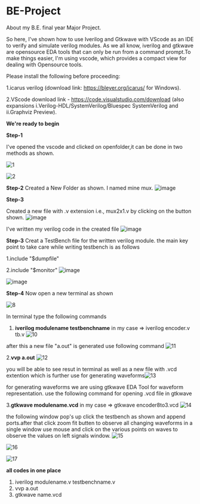 # BE-Project


About my B.E. final year Major Project.

So here, I've shown how to use Iverilog and Gtkwave with VScode as an IDE to verify and simulate verilog modules.
As we all know, iverilog and gtkwave are opensource EDA tools that can only be run from a command prompt.To make things easier, I'm using vscode, which provides a compact view for dealing with Opensource tools.

Please install the following before proceeding:

1.icarus verilog (download link: https://bleyer.org/icarus/ for Windows).

2.VScode download link - https://code.visualstudio.com/download (also expansions i.Verilog-HDL/SystemVerilog/Bluespec SystemVerilog and ii.Graphviz Preview).

**We're ready to begin**

**Step-1**

I've opened the vscode and clicked on openfolder,it can be done in two methods as shown.


![1](https://user-images.githubusercontent.com/48184231/139592710-88827e56-72da-4875-84d9-8ec65815bee3.png)

![2](https://user-images.githubusercontent.com/48184231/139592765-a0930fff-b6a8-4f23-a3bc-04453641386f.png)


**Step-2**
Created a New Folder as shown. I named mine mux.
![image](https://user-images.githubusercontent.com/93651596/140561318-cf0f8e86-0813-42a7-b222-81aa7b3b189b.png)

**Step-3**

Created a new file with .v extension i.e., mux2x1.v by clicking on the button shown.
![image](https://user-images.githubusercontent.com/93651596/140562692-7a6b8ce2-c404-4649-972a-6ff8a2aaf5da.png)


I've written my verilog code in the created file
![image](https://user-images.githubusercontent.com/93651596/140562911-3e69570c-d197-4447-a2cf-15f83c8f12e6.png)

**Step-3**
Creat a TestBench file for the written verilog module. the main key point to take care while writing testbench is as follows

1.include "$dumpfile"

2.include "$monitor"
![image](https://user-images.githubusercontent.com/93651596/140562048-b5d74f8a-c933-4370-9091-bdbaa3ec5822.png)

![image](https://user-images.githubusercontent.com/93651596/140562141-7abd325c-e8ba-4411-b9c6-16c5f9be3917.png)


**Step-4**
Now open a new terminal as shown 

![8](https://user-images.githubusercontent.com/48184231/139593788-c1b02dc3-790a-478c-807e-ccbf29ccc721.png)

In terminal type the following commands 

1. **iverilog modulename testbenchname** in my case => iverilog encoder.v tb.v
![10](https://user-images.githubusercontent.com/48184231/139594344-aa18f396-fc46-46fb-b4c4-20888a5c57d4.png)


after this a new file "a.out" is generated use following command
![11](https://user-images.githubusercontent.com/48184231/139594347-277ba208-8da1-4ffd-a2a3-70d6f05685dd.png)

2.**vvp a.out**
![12](https://user-images.githubusercontent.com/48184231/139594352-c41da818-2c6f-450f-9f2a-bdcf8c61d678.png)

you will be able to see resut in terminal as well as a new file with .vcd extention which is further use for generating waveforms![13](https://user-images.githubusercontent.com/48184231/139594359-9b6ee381-8244-4a14-a40f-32fcc96c345a.png)


for generating waveforms we are using gtkwave EDA Tool for waveform representation. use the following command for opening .vcd file in gtkwave

3.**gtkwave modulename.vcd** in my case => gtkwave encoder8to3.vcd
![14](https://user-images.githubusercontent.com/48184231/139594369-13593648-5748-44a7-ab84-50a4e36cec9e.png)

the following window pop's up click the testbench as shown and append ports.after that click zoom fit butten to observe all changing waveforms in a single window use mouse and click on the various points on waves to observe the values on left signals window.
![15](https://user-images.githubusercontent.com/48184231/139594376-87661085-476f-436c-bbca-67b8a1c8143c.png)

![16](https://user-images.githubusercontent.com/48184231/139594411-a0669e25-12ff-4128-b693-827adf87d99b.png)

![17](https://user-images.githubusercontent.com/48184231/139594412-896d3750-e51f-40a9-881a-bcca63708ffd.png)




**all codes in one place**

1. iverilog modulename.v testbenchname.v
2. vvp a.out
3. gtkwave name.vcd
